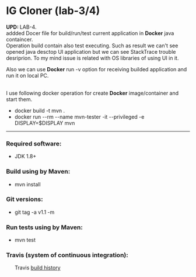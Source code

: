 # IG Cloner (lab-3/4)
<p>
<b>UPD: </b> LAB-4.
<br/>
addded Docer file for build/run/test current application in <b>Docker</b> java containcer.	
<br/>
Operation build contain also test executing.
Such as result we can't see opened java desctop UI application but we can see StackTrace trouble desriprion. To my mind issue is related with OS libraries of using UI in it.

<br/>

Also we can use <b>Docker</b> run -v option for receiving builded application and run it on local PC.

<br/>
I use following docker operation for create <b>Docker</b> image/container and start them.
<ul>
	<li>docker build -t mvn .</li>
	<li>docker run --rm --name mvn-tester -it --privileged -e DISPLAY=$DISPLAY mvn</li>
</ul>
</p>

<hr/>

<h3>Required software:</h3>
<ul>
<li>JDK 1.8+</li>
</ul>

<h3>Build using by Maven:</h3>
<ul>
<li>mvn install</li>
</ul>

<h3>Git versions:</h3>
<ul>
<li>git tag -a v1.1 -m </li>
</ul>

<h3>Run tests using by Maven:</h3>
<ul>
<li>mvn test</li>
</ul>

<h3>Travis (system of continuous integration):</h3>
<ul>
<span>Travis</span>
<a href="https://travis-ci.org/Niki-Max-911/lab-3/builds" target="_blank"> build history</a>
</ul>

